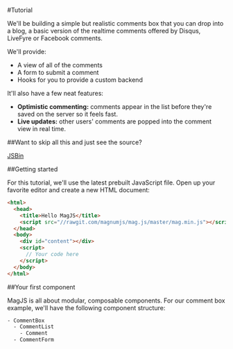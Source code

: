 #Tutorial

We'll be building a simple but realistic comments box that you can drop into a blog, a basic version of the realtime comments offered by Disqus, LiveFyre or Facebook comments.

We'll provide:

* A view of all of the comments
* A form to submit a comment
* Hooks for you to provide a custom backend

It'll also have a few neat features:

* **Optimistic commenting:** comments appear in the list before they're saved on the server so it feels fast.
* **Live updates:** other users' comments are popped into the comment view in real time.

##Want to skip all this and just see the source?

[JSBin](http://jsbin.com/licerahipi/edit?js,output)

##Getting started

For this tutorial, we'll use the latest prebuilt JavaScript file. Open up your favorite editor and create a new HTML document:

```html
<html>
  <head>
    <title>Hello MagJS</title>
    <script src="//rawgit.com/magnumjs/mag.js/master/mag.min.js"></script>
  </head>
  <body>
    <div id="content"></div>
    <script>
      // Your code here
    </script>
  </body>
</html>
```

##Your first component

MagJS is all about modular, composable components. For our comment box example, we'll have the following component structure:

```html
- CommentBox
  - CommentList
    - Comment
  - CommentForm
```
